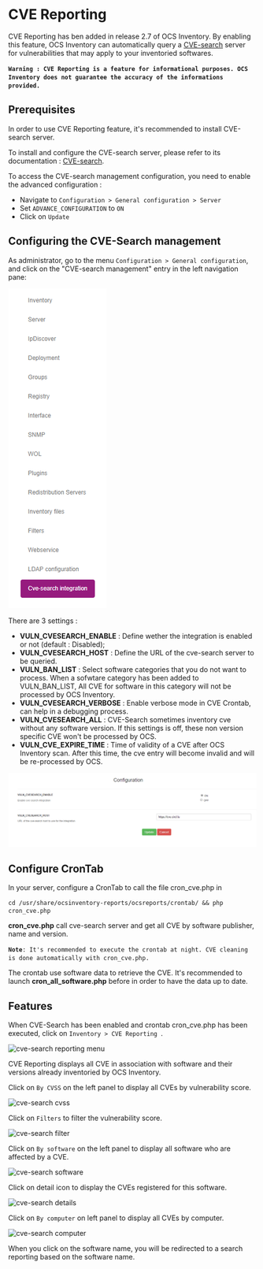 # CVE Reporting

CVE Reporting has ben added in release 2.7 of OCS Inventory. 
By enabling this feature, OCS Inventory can automatically query a 
[CVE-search](http://cve-search.github.io/cve-search/) server for 
vulnerabilities that may apply to your inventoried softwares.

**`Warning : CVE Reporting is a feature for informational purposes. OCS Inventory does not guarantee the accuracy of the informations provided.`**

## Prerequisites

In order to use CVE Reporting feature, it's recommended to install CVE-search server.

To install and configure the CVE-search server, please refer to its documentation : [CVE-search](http://cve-search.github.io/cve-search/).

To access the CVE-search management configuration, you need to enable the advanced configuration :

* Navigate to `Configuration > General configuration > Server`
* Set  `ADVANCE_CONFIGURATION` to `ON`
* Click on `Update`

## Configuring the CVE-Search management

As administrator, go to the menu `Configuration > General configuration`, 
and click on the "CVE-search management" entry in the left navigation pane:

![cve-search left navigation pane](../../img/server/reports/cvesearch_config_pane_entry.png)

There are 3 settings :

* **VULN_CVESEARCH_ENABLE** : Define wether the integration is enabled or not (default : Disabled);
* **VULN_CVESEARCH_HOST** : Define the URL of the cve-search server to be queried.
* **VULN_BAN_LIST** : Select software categories that you do not want to process. When a sofwtare category has been added to VULN_BAN_LIST, All CVE for software in this category will not be processed by OCS Inventory.
* **VULN_CVESEARCH_VERBOSE** : Enable verbose mode in CVE Crontab, can help in a debugging process.
* **VULN_CVESEARCH_ALL** : CVE-Search sometimes inventory cve without any software version. If this settings is off, these non version specific CVE won't be processed by OCS.
* **VULN_CVE_EXPIRE_TIME** : Time of validity of a CVE after OCS Inventory scan. After this time, the cve entry will become invalid and will be re-processed by OCS.

![cve-search config screen](../../img/server/reports/cvesearch_config_screen.png)

## Configure CronTab

In your server, configure a CronTab to call the file cron_cve.php in

    cd /usr/share/ocsinventory-reports/ocsreports/crontab/ && php cron_cve.php

**cron_cve.php** call cve-search server and get all CVE by software publisher, name and version.

**`Note`**`: It's recommended to execute the crontab at night. CVE cleaning is done automatically with cron_cve.php.`

The crontab use software data to retrieve the CVE. It's recommended to launch **cron_all_software.php** before in order to have the data up to date.

## Features

When CVE-Search has been enabled and crontab cron_cve.php has been executed, click on ```Inventory > CVE Reporting ```.  

![cve-search reporting menu](../../img/server/reports/inventory_tab_menu.png)

CVE Reporting displays all CVE in association with software and their versions already inventoried by OCS Inventory.

Click on `By CVSS` on the left panel to display all CVEs by vulnerability score.

![cve-search cvss](../../img/server/reports/cvesearch_cvetable_cvss.png)

Click on `Filters` to filter the vulnerability score.

![cve-search filter](../../img/server/reports/cvesearch_cvetable_filter.png)

Click on `By software` on the left panel to display all software who are affected by a CVE. 

![cve-search software](../../img/server/reports/cvesearch_cvetable_software.png)

Click on detail icon to display the CVEs registered for this software.

![cve-search details](../../img/server/reports/cvesearch_cvetable_details.png)

Click on `By computer` on left panel to display all CVEs by computer.

![cve-search computer](../../img/server/reports/cvesearch_cvetable_computer.png)

When you click on the software name, you will be redirected to a search reporting based on the software name.
